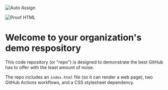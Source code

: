 ![Auto Assign](https://github.com/Medical-Emergency-System/demo-repository/actions/workflows/auto-assign.yml/badge.svg)

![Proof HTML](https://github.com/Medical-Emergency-System/demo-repository/actions/workflows/proof-html.yml/badge.svg)

# Welcome to your organization's demo respository
This code repository (or "repo") is designed to demonstrate the best GitHub has to offer with the least amount of noise.

The repo includes an `index.html` file (so it can render a web page), two GitHub Actions workflows, and a CSS stylesheet dependency.
